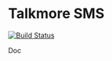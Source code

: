 # Talkmore SMS
[![Build Status](https://drone.fap.no/api/badges/kradalby/talkmoresms/status.svg)](https://drone.fap.no/kradalby/talkmoresms)

Doc
